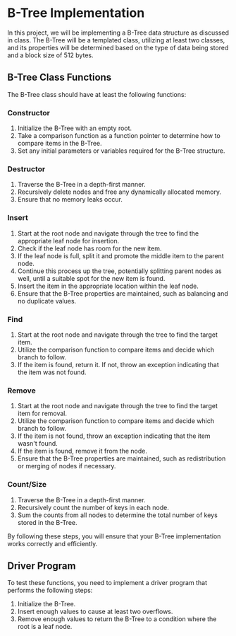 # B-Tree Implementation

In this project, we will be implementing a B-Tree data structure as discussed in class. The B-Tree will be a templated class, utilizing at least two classes, and its properties will be determined based on the type of data being stored and a block size of 512 bytes.

## B-Tree Class Functions

The B-Tree class should have at least the following functions:

### Constructor

1. Initialize the B-Tree with an empty root.
2. Take a comparison function as a function pointer to determine how to compare items in the B-Tree.
3. Set any initial parameters or variables required for the B-Tree structure.

### Destructor

1. Traverse the B-Tree in a depth-first manner.
2. Recursively delete nodes and free any dynamically allocated memory.
3. Ensure that no memory leaks occur.

### Insert

1. Start at the root node and navigate through the tree to find the appropriate leaf node for insertion.
2. Check if the leaf node has room for the new item.
3. If the leaf node is full, split it and promote the middle item to the parent node.
4. Continue this process up the tree, potentially splitting parent nodes as well, until a suitable spot for the new item is found.
5. Insert the item in the appropriate location within the leaf node.
6. Ensure that the B-Tree properties are maintained, such as balancing and no duplicate values.

### Find

1. Start at the root node and navigate through the tree to find the target item.
2. Utilize the comparison function to compare items and decide which branch to follow.
3. If the item is found, return it. If not, throw an exception indicating that the item was not found.

### Remove

1. Start at the root node and navigate through the tree to find the target item for removal.
2. Utilize the comparison function to compare items and decide which branch to follow.
3. If the item is not found, throw an exception indicating that the item wasn't found.
4. If the item is found, remove it from the node.
5. Ensure that the B-Tree properties are maintained, such as redistribution or merging of nodes if necessary.

### Count/Size

1. Traverse the B-Tree in a depth-first manner.
2. Recursively count the number of keys in each node.
3. Sum the counts from all nodes to determine the total number of keys stored in the B-Tree.

By following these steps, you will ensure that your B-Tree implementation works correctly and efficiently.

## Driver Program

To test these functions, you need to implement a driver program that performs the following steps:

1. Initialize the B-Tree.
2. Insert enough values to cause at least two overflows.
3. Remove enough values to return the B-Tree to a condition where the root is a leaf node.
